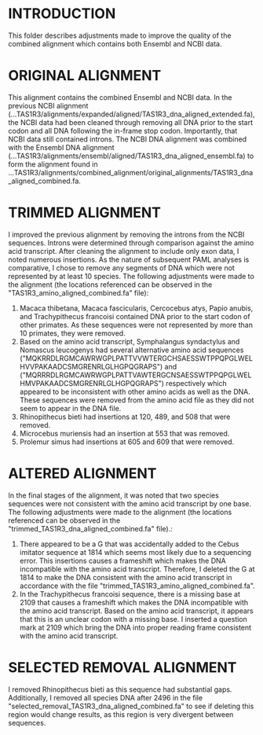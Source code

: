 # INTRODUCTION	
This folder describes adjustments made to improve the quality of the combined alignment which contains both Ensembl and NCBI data. 


# ORIGINAL ALIGNMENT
This alignment contains the combined Ensembl and NCBI data. In the previous NCBI alignment (...TAS1R3/alignments/expanded/aligned/TAS1R3_dna_aligned_extended.fa), the NCBI data had been cleaned through removing all DNA prior to the start codon and all DNA following the in-frame stop codon. Importantly, that NCBI data still contained introns. The NCBI DNA alignment was combined with the Ensembl DNA alignment (...TAS1R3/alignments/ensembl/aligned/TAS1R3_dna_aligned_ensembl.fa) to form the alignment found in ...TAS1R3/alignments/combined_alignment/original_alignments/TAS1R3_dna_aligned_combined.fa. 


# TRIMMED ALIGNMENT
I improved the previous alignment by removing the introns from the NCBI sequences. Introns were determined through comparison against the amino acid transcript. After cleaning the alignment to include only exon data, I noted numerous insertions. As the nature of subsequent PAML analyses is comparative, I chose to remove any segments of DNA which were not represented by at least 10 species. The following adjustments were made to the alignment (the locations referenced can be observed in the "TAS1R3_amino_aligned_combined.fa" file):  

1. Macaca thibetana, Macaca fascicularis, Cercocebus atys, Papio anubis, and Trachypithecus francoisi contained DNA prior to the start codon of other primates. As these sequences were not represented by more than 10 primates, they were removed. 
2. Based on the amino acid transcript, Symphalangus syndactylus and Nomascus leucogenys had several alternative amino acid sequences ("MQKRRDLRGMCAWRWGPLPATTVVWTERGCHSAESSWTPPQPGLWELHVVPAKAADCSMGRENRLGLHGPQGRAPS") and ("MQRRRDLRGMCAWRWGPLPATTVAWTERGCNSAESSWTPPQPGLWELHMVPAKAADCSMGRENRLGLHGPQGRAPS") respectively which appeared to be inconsistent with other amino acids as well as the DNA. These sequences were removed from the amino acid file as they did not seem to appear in the DNA file. 
3. Rhinopithecus bieti had insertions at 120, 489, and 508 that were removed. 
4. Microcebus muriensis had an insertion at 553 that was removed.  
5. Prolemur simus had insertions at 605 and 609 that were removed. 


# ALTERED ALIGNMENT
In the final stages of the alignment, it was noted that two species sequences were not consistent with the amino acid transcript by one base. The following adjustments were made to the alignment (the locations referenced can be observed in the "trimmed_TAS1R3_dna_aligned_combined.fa" file).: 

1. There appeared to be a G that was accidentally added to the Cebus imitator sequence at 1814 which seems most likely due to a sequencing error. This insertions causes a frameshift which makes the DNA incompatible with the amino acid transcript. Therefore, I deleted the G at 1814 to make the DNA consistent with the amino acid transcript in accordance with the file "trimmed_TAS1R3_amino_aligned_combined.fa". 
2. In the Trachypithecus francoisi sequence, there is a missing base at 2109 that causes a frameshift which makes the DNA incompatible with the amino acid transcript. Based on the amino acid transcript, it appears that this is an unclear codon with a missing base. I inserted a question mark at 2109 which bring the DNA into proper reading frame consistent with the amino acid transcript. 


# SELECTED REMOVAL ALIGNMENT
I removed Rhinopithecus bieti as this sequence had substantial gaps. Additionally, I removed all species DNA after 2496 in the file "selected_removal_TAS1R3_dna_aligned_combined.fa" to see if deleting this region would change results, as this region is very divergent between sequences. 
